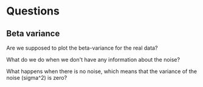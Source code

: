 # Questions

## Beta variance

Are we supposed to plot the beta-variance for the real data?

What do we do when we don't have any information about the noise? 

What happens when there is no noise, which means that the variance of the noise (sigma^2) is zero? 
